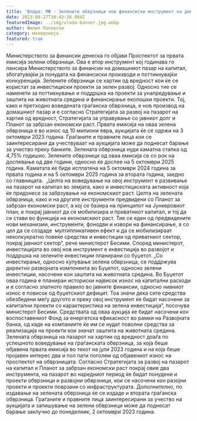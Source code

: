 ```yaml
---
title: 'Влада: МФ - Зелените обврзници нов финансиски инструмент на домашниот пазар на капитал, објавен проспектот за првата емисија - 27 СЕПТЕМВРИ 2023'
date: 2023-09-27T10:43:38.994Z
featuredImage: ../img/vlada-banner.jpg.webp
author: Филип Поповски
category: македонија
featured: true
---
```

Министерството за финансии денеска го објави Проспeктот за првата емисија зелени обврзници. Ова е втор инструмент кој годинава го лансира Министерството за финансии на домашниот пазар на капитал, збогатувајќи ја понудата на финансиски производи и поттикнувајќи конкуренција.
Зелените обврзници се хартии од вредност кои ќе се користат за инвестициски проекти за зелен развој. Односно тие се наменети за поттикнување и поддршка на проекти за унапредување и заштита на животната средина и финансирање еколошки проекти. Тој, како и претходно воведената граѓанска обврзница, е нов производ на домашниот пазар и е согласно Стратегијата за развој на пазарот на хартии од вредност, Стратегијата за управување со јавниот долг и Планот за забрзан економски раст.
Првата емисија на оваа зелена обврзница е во износ од 10 милиони евра, аукцијата ќе се одржи на 3 октомври 2023 година. Граѓаните и правните лица кои се заинтересирани да учествуваат на аукцијата може да поднесат барање за учество преку банките. Зелената обврзница нуди каматна стапка од 4,75% годишно. Зелените обврзници од оваа емисија се со рок на доспевање од две години, односно ќе доспее на 5 октомври 2025 година. Каматата ќе биде исплатена на 5 октомври 2024 година за првата година и на 5 октомври 2025 година за втората година, заедно со главницата. 
„Целта на воведување на овој инструмент е развивање на пазарот на капитал во земјата, како и инвестициската активност која ќе придонесе за забрзување на економскиот раст. Целта на зелената обврзница, како и на другите инструменти предвидени со Планот за забрзан економски раст, а кој се базира на принципот на Јункеровиот план, е покрај јавниот да се мобилизира и приватниот капитал, и тој да се стави во функција на економскиот раст. Тие се еден од предвидените нови механизми, инструменти, фонодви и извори на финансирање, а со цел да се создаде  мултипликативен ефект и да се мобилизираат неколкукратно повеќе средства и инвестиции од приватниот сектор, покрај јавниот сектор“, рече министерот Бесими.
Според министерот, инвестицијата во овој нов инструмент е инвестиција во развојот и поддршка на зелените инвестиции планирани со буџетот. „Со инвестирање, односно купување зелена обврзница, се поддржува директно развојната компонента во Буџетот, односно зелени инвестиции, насочени кон заштита на животната средина. Во Буџетот оваа година е планиран историски највисок износ на капитални расходи и е согласно златното правило во јавните финансии, односно нивниот износ е повисок од буџетскиот дефицит. Тоа значи дека сите средства обезбедени меѓу другото и преку овој инструмент ќе бидат насочени за капитални проекти со карактеристика на зелена инвестиција“, посочува министерот Бесими.
Средствата од оваа аукција ќе бидат насочени кон воспоставениот Фонд за енергетска ефикасност во рамки на Развојната банка, од каде на компаниите ќе им се нудат поволни средства за реализација на проекти кои значат заштита на животната средина.
Зелената обврзница на пазарот на хартии од вредност доаѓа по успешното воведување на граѓанската обврзница, за која беше објавена првата емисија во текот на јули 2023 година и на која беше пројавен интерес два и пол пати поголем од објавениот износ на проспектот на обврзницата.
Согласно Стратегијата за развој на пазарот на капитал и Планот за забрзан економски раст покрај овие два инструмента, на пазарот во наредниот период ќе бидат понудени и проекти обврзници и развојни обврзници, кои се насочени кон разојни проекти и проекти поврзани со инфраструктурата. Дополнително, по издавање на зелената обврзница ќе се издаде и втората граѓанска обврзница.
Граѓаните и правните лица заинтересирани за учество на аукцијата и запишување на зелени обврзници може да поднесат барање заклучно до понеделник, 2 октомври 2023 година.
